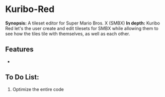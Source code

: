 # Kuribo-Red
<b>Synopsis:</b> A tileset editor for Super Mario Bros. X (SMBX)
<b>In depth:</b> Kuribo Red let's the user create and edit tilesets for SMBX while allowing them to see how the tiles tile with themselves, as well as each other.

<h2>Features</h2>
<ul>
  <li></li>
  </ul>

<h2>To Do List:</h2>
<ol>
  <li>Optimize the entire code</li>
  </ol>
